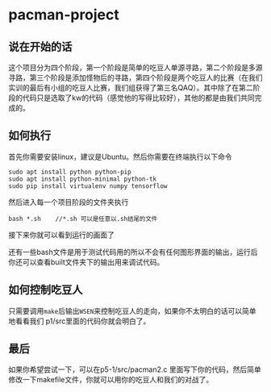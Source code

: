 # pacman-project

## 说在开始的话

这个项目分为四个阶段，第一个阶段是简单的吃豆人单源寻路，第二个阶段是多源寻路，第三个阶段是添加怪物后的寻路，第四个阶段是两个吃豆人的比赛（在我们实训的最后有小组的吃豆人比赛，我们组获得了第三名QAQ）。其中除了在第二阶段的代码只是选取了kw的代码（感觉他的写得比较好），其他的都是由我们共同完成的。

## 如何执行
首先你需要安装linux，建议是Ubuntu。然后你需要在终端执行以下命令
```
sudo apt install python python-pip
sudo apt install python-minimal python-tk
sudo pip install virtualenv numpy tensorflow
```
然后进入每一个项目阶段的文件夹执行
```
bash *.sh    //*.sh 可以是任意以.sh结尾的文件
```
接下来你就可以看到运行的画面了

还有一些bash文件是用于测试代码用的所以不会有任何图形界面的输出，运行后你还可以查看built文件夹下的输出用来调试代码。

## 如何控制吃豆人

只需要调用`make`后输出`WSEN`来控制吃豆人的走向，如果你不太明白的话可以简单地看看我们
p1/src里面的代码你就会明白了。

## 最后
如果你希望尝试一下，可以在p5-1/src/pacman2.c 里面写下你的代码，然后简单修改一下makefile文件，你就可以用你的吃豆人和我们的对战了。